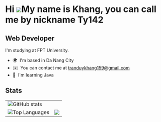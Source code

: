 Hi ![](https://user-images.githubusercontent.com/18350557/176309783-0785949b-9127-417c-8b55-ab5a4333674e.gif)My name is Khang, you can call me by nickname Ty142
==============================================================================================================================================================

Web Developer
-------------

I'm studying at FPT University.

* 🌍  I'm based in Da Nang City
* ✉️  You can contact me at [tranduykhang159@gmail.com](mailto:tranduykhang159@gmail.com)
* 🧠  I'm learning Java



## Stats
<table>
    <tr>
        </td>
        <td>
            <img src="https://github-readme-stats.vercel.app/api?username=Ty142&show_icons=true&hide=&count_private=true&title_color=0891b2&text_color=ffffff&icon_color=0891b2&bg_color=1c1917&hide_border=true&show_icons=true" alt="GitHub stats" />
        </td> 
    </tr>
    <tr>
        <td>            
            <img src="https://github-readme-stats.vercel.app/api/top-langs/?username=Ty142&layout=compact&langs_count=10&title_color=0891b2&text_color=ffffff&icon_color=0891b2&bg_color=1c1917&hide_border=false=Top%20%Languages" alt="Top Languages" />
        </td>
        <td>
            <img src="https://github-readme-streak-stats.herokuapp.com/?user=Ty142&stroke=ffffff&background=1c1917&ring=0891b2&fire=0891b2&currStreakNum=ffffff&currStreakLabel=0891b2&sideNums=ffffff&sideLabels=ffffff&dates=ffffff&hide_border=true" />
        </td>
    </tr>
</table>
